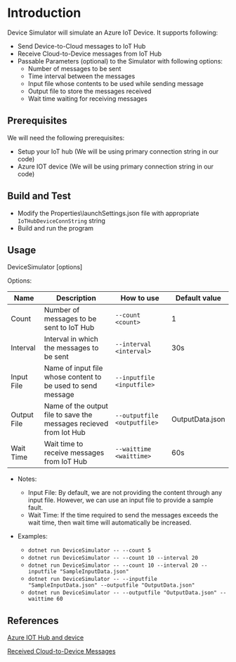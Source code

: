 # Introduction

Device Simulator will simulate an Azure IoT Device. It supports following:

- Send Device-to-Cloud messages to IoT Hub
- Receive Cloud-to-Device messages from IoT Hub
- Passable Parameters (optional) to the Simulator with following options:
  - Number of messages to be sent
  - Time interval between the messages
  - Input file whose contents to be used while sending message
  - Output file to store the messages received
  - Wait time waiting for receiving messages

## Prerequisites

We will need the following prerequisites:

- Setup your IoT hub (We will be using primary connection string in our code)
- Azure IOT device (We will be using primary connection string in our code)

## Build and Test

- Modify the Properties\launchSettings.json file with appropriate `IoTHubDeviceConnString` string
- Build and run the program

## Usage

DeviceSimulator [options]

Options:

| Name              | Description                                                        | How to use                   | Default value   |
|-------------------|--------------------------------------------------------------------|------------------------------|-----------------|
| Count             | Number of messages to be sent to IoT Hub                           | `--count <count>`            | 1               |
| Interval          | Interval in which the messages to be sent                          | `--interval <interval>`      | 30s             |
| Input File        | Name of input file whose content to be used to send message        | `--inputfile <inputfile>`    |                 |
| Output File       | Name of the output file to save the messages recieved from Iot Hub | `--outputfile <outputfile>`  | OutputData.json |
| Wait Time         | Wait time to receive messages from IoT Hub                         | `--waittime <waittime>`      | 60s             |

- Notes:

  - Input File: By default, we are not providing the content through any input file. However, we can use an input file to provide a sample fault.
  - Wait Time:  If the time required to send the messages exceeds the wait time, then wait time will automatically be increased.

- Examples:

  - `dotnet run DeviceSimulator -- --count 5`
  - `dotnet run DeviceSimulator -- --count 10 --interval 20`
  - `dotnet run DeviceSimulator -- --count 10 --interval 20 --inputfile "SampleInputData.json"`
  - `dotnet run DeviceSimulator -- --inputfile "SampleInputData.json" --outputfile "OutputData.json"`
  - `dotnet run DeviceSimulator -- --outputfile "OutputData.json" --waittime 60`

## References

[Azure IOT Hub and device](https://docs.microsoft.com/azure/iot-hub/iot-hub-create-through-portal)

[Received Cloud-to-Device Messages](https://docs.microsoft.com/azure/iot-hub/iot-hub-csharp-csharp-c2d)
